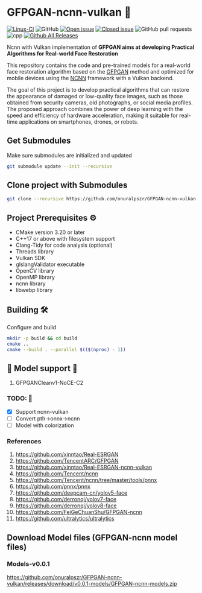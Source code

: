 # GFPGAN-ncnn-vulkan 🚀

[![Linux-CI](https://github.com/onuralpszr/GFPGAN-ncnn-vulkan/actions/workflows/build_devCI.yml/badge.svg?branch=main)](https://github.com/onuralpszr/GFPGAN-ncnn-vulkan/actions/workflows/build_devCI.yml)
![GitHub](https://img.shields.io/github/license/onuralpszr/GFPGAN-ncnn-vulkan?color=red)
[![Open issue](https://img.shields.io/github/issues/onuralpszr/GFPGAN-ncnn-vulkan)](https://github.com/onuralpszr/GFPGAN-ncnn-vulkan/issues)
[![Closed issue](https://img.shields.io/github/issues-closed/onuralpszr/GFPGAN-ncnn-vulkan)](https://github.com/onuralpszr/GFPGAN-ncnn-vulkan/issues)
![GitHub pull requests](https://img.shields.io/github/issues-pr-raw/onuralpszr/GFPGAN-ncnn-vulkan)
![cpp](https://img.shields.io/badge/C++20-Project-blue.svg?style=flat&logo=c%2B%2B)
[![Github All Releases](https://img.shields.io/github/downloads/onuralpszr/GFPGAN-ncnn-vulkan/total.svg)]()

Ncnn with Vulkan implementation of **GFPGAN aims at developing Practical Algorithms for Real-world Face Restoration**

This repository contains the code and pre-trained models for a real-world face restoration algorithm based on the [GFPGAN](https://github.com/TencentARC/GFPGAN) method and optimized for mobile devices using the [NCNN](https://github.com/Tencent/ncnn) framework with a Vulkan backend.

The goal of this project is to develop practical algorithms that can restore the appearance of damaged or low-quality face images, such as those obtained from security cameras, old photographs, or social media profiles. The proposed approach combines the power of deep learning with the speed and efficiency of hardware acceleration, making it suitable for real-time applications on smartphones, drones, or robots.


## Get Submodules
Make sure submodules are initialized and updated
```sh
git submodule update --init --recursive
```

## Clone project with Submodules

```sh
git clone --recursive https://github.com/onuralpszr/GFPGAN-ncnn-vulkan.git
```

## Project Prerequisites ⚙️

- CMake version 3.20 or later
- C++17 or above with filesystem support
- Clang-Tidy for code analysis (optional)
- Threads library
- Vulkan SDK
- glslangValidator executable
- OpenCV library
- OpenMP library
- ncnn library
- libwebp library

## Building 🛠️

Configure and build

```sh
mkdir -p build && cd build
cmake ..
cmake --build . --parallel $(($(nproc) - 1))
```

## :construction: Model support :construction:

1. GFPGANCleanv1-NoCE-C2

### TODO: :bookmark_tabs:
- [x] Support ncnn-vulkan
- [ ] Convert pth->onnx->ncnn
- [ ] Model with colorization

### References
1. https://github.com/xinntao/Real-ESRGAN
2. https://github.com/TencentARC/GFPGAN
3. https://github.com/xinntao/Real-ESRGAN-ncnn-vulkan
3. https://github.com/Tencent/ncnn
4. https://github.com/Tencent/ncnn/tree/master/tools/pnnx
5. https://github.com/pnnx/pnnx
6. https://github.com/deepcam-cn/yolov5-face
7. https://github.com/derronqi/yolov7-face
8. https://github.com/derronqi/yolov8-face
9. https://github.com/FeiGeChuanShu/GFPGAN-ncnn
10. https://github.com/ultralytics/ultralytics


## Download Model files (GFPGAN-ncnn model files)

### Models-v0.0.1

https://github.com/onuralpszr/GFPGAN-ncnn-vulkan/releases/download/v0.0.1-models/GFPGAN-ncnn-models.zip
